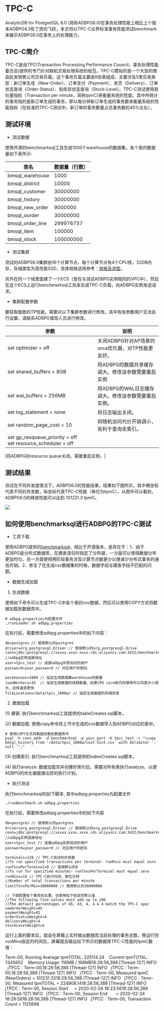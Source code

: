 # TPC-C

AnalyticDB for PostgreSQL 6.0 \(简称ADBPG6.0\)在事务处理性能上相比上个版本ADBPG4.3有了质的飞跃，本文将以TPC-C业界标准事务性能测试benchmark来展示ADBPG6.0在事务上的处理能力。

## TPC-C简介

TPC-C是由TPC\(Transaction Processing Performance Council，事务处理性能委员会\)提供的专门针对联机交易处理系统的规范，TPC-C模拟的是一个大型的商品批发销售公司交易负载。这个事务负载主要由9张表组成，主要涉及5类交易类型：新订单生成（New-Order）、订单支付（Payment）、发货（Delivery）、订单状态查询（Order-Status）、和库存状态查询（Stock-Level）。TPC-C测试使用吞吐量指标（Transaction per minute，简称tpmC\)来衡量系统的性能，其中所统计的事务指的是新订单生成的事务，即以每分钟新订单生成的事务数来衡量系统的性能指标（在标准的TPC-C测试中，新订单的事务数量占总事务数的45%左右）。

## 测试环境

-   测试数据

使用开源的benchmarksql工具生成1000个warehouse的数据集，各个表的数据量如下表所示:

|表名|数据量（行数）|
|--|-------|
|bmsql\_warehouse|1000|
|bmsql\_district|10000|
|bmsql\_customer|30000000|
|bmsql\_history|30000000|
|bmsql\_new\_order|9000000|
|bmsql\_oorder|30000000|
|bmsql\_order\_line|299976737|
|bmsql\_item|100000|
|bmsql\_stock|100000000|

-   测试集群

测试的ADBPG6.0集群由16个计算节点，每个计算节点有4个CPU核，32GB内存，存储类型为高性能SSD，具体规格选用参考：[规格及选型](/cn.zh-CN/规格和定价/规格及选型.md)。

另外在同一个域里面建了一个ECS（放在与测试ADBPG实例相同的VPC中），然后在这个ECS上运行benchmarksql工具来生成TPC-C负载，向ADBPG实例发送请求。

-   集群配置参数

要获取极致的TP性能，需要对以下集群参数进行修改。其中有些参数用户无法自行设置，请联系ADBPG值班人员进行修改。

|参数|说明|
|--|--|
|set optimizer = off|关闭ADBPG针对AP场景的orca优化器，对TP性能更友好。|
|set shared\_buffers = 8GB|将ADBPG的数据共享缓存调大。修改该参数需要重启实例|
|set wal\_buffers = 256MB|将ADBPG的WAL日志缓存调大。修改该参数需要重启实例。|
|set log\_statement = none|将日志输出关闭。|
|set random\_page\_cost = 10|将随机访问代价开销调小，有利于查询走索引。|
|set gp\_resqueue\_priority = off set resource\_scheduler = off 

|将ADBPG的resource queue关闭。需要重启实例。|

## 测试结果

测试在不同并发度情况下，ADBPG6.0的性能结果，结果如下图所示，其中横坐标代表不同的并发数，纵坐标代表TPC-C性能（单位为tpmC），从图中可以看到，ADBPG6.0的峰值性能可以达到 101231.3 tpmC。

![](https://static-aliyun-doc.oss-accelerate.aliyuncs.com/assets/img/zh-CN/2734032951/p87912.png)

## 如何使用benchmarksql进行ADBPG的TPC-C测试

-   工具下载

使用ADBPG提供的[benchmarksql](https://yq.aliyun.com/go/articleRenderRedirect?url=https%3A%2F%2Fgithub.com%2Fdreamedcheng%2Fbenchmarksql-5.0)，相比于开源版本，差异在于：1、由于ADBPG是分布式数据库，在建表语句时指定了分布键，一方面可以使得数据分布更加均匀，另一方面使得两阶段事务涉及计算节点数更少以便减少分布式事务的通信开销。2、修复了在生成csv数据集的时候，数据字段与建表字段不匹配的问题。

-   数据生成加载

1.  生成数据

使用如下命令可以生成TPC-C中各个表的csv数据，然后可以使用COPY方式将数据加载到数据库中。

```
# adbpg.properties为配置文件
./runLoader.sh adbpg.properties
```

在执行前，需要修改adbpg.properties中的如下内容：

```
db=postgres // 使用默认的postgres
driver=org.postgresql.Driver // 使用默认的org.postgresql.Drive
conn=jdbc:postgresql://xxxxx.xxxx.xxxx.rds.aliyuncs.com:3432/benchmarksql //adbpg实例连接地址
user=tpcc_test // 连接adbpg实例测试的用户
password=your_password // 对应用户的密码

warehouses=1000 // 指定生成数据集warehouse的数量
loadWorkers=16  // 指定生成数据的线程数量，如果CPU core和内存够用可以将其大小调大，这样速度更快
fileLocation=/data/tpcc_1000w/ // 指定生成数据的存储目录
```

2. 数据加载

\(1\) 建表: 执行benchmarksql工具提供的tableCreates.sql脚本。

\(2\) 数据加载: 使用copy命令将上节中生成的csv数据导入到ADBPG对应的表中。

```
# 使用COPY方式将数据加载到数据库中
psql -h conn_addr -d benchmarksql -p your_port -U tpcc_test -c "\copy bmsql_history from '/data/tpcc_1000w/cust-hist.csv' with delimiter ',' null '';"
```

\(3\) 创建索引: 执行benchmarksql工具提供的indexCreates.sql脚本。

\(4\) 执行analyze: 数据加载完并创建好索引后，需要对所有表执行analyze，以便ADBPG的优化器能做出好的执行计划。

-   执行测试

执行benchmarksql的如下脚本, 其中adbpg.properties为配置文件

```
./runBenchmark.sh adbpg.properties
```

在执行前，需要修改adbpg.properties中的如下内容

```
db=postgres // 使用默认的postgres
driver=org.postgresql.Driver // 使用默认的org.postgresql.Drive
conn=jdbc:postgresql://xxxxx.xxxx.xxxx.rds.aliyuncs.com:3432/benchmarksql //adbpg实例连接地址
user=tpcc_test // 连接adbpg实例测试的用户
password=your_password // 对应用户的密码

terminals=128 // TPC-C测试的并发数
//To run specified transactions per terminal- runMins must equal zero
runTxnsPerTerminal=0 // 使用默认的0
//To run for specified minutes- runTxnsPerTerminal must equal zero
runMins=10 // TPC-C执行时间，单位分钟
//Number of total transactions per minute
limitTxnsPerMin=30000000 // 使用默认的30000000

// 下面配置各个事务的比重，也使用如下给定的默认值
//The following five values must add up to 100
//The default percentages of 45, 43, 4, 4 & 4 match the TPC-C spec
newOrderWeight=45
paymentWeight=43
orderStatusWeight=4
deliveryWeight=4
stockLevelWeight=4
```

运行上面的脚本后，就会在屏幕上实时输出数据库当前处理的事务总数，等运行完runMins指定的时间后，屏幕就会输出如下所示的数据库TPC-C性能的tpmC数值：

Term-00, Running Average tpmTOTAL: 225114.24    Current tpmTOTAL: 7445652    Memory Usage: 116MB / 168MB18:28:56,388 \[Thread-127\] INFO   jTPCC : Term-00,18:28:56,388 \[Thread-127\] INFO   jTPCC : Term-00,18:28:56,388 \[Thread-127\] INFO   jTPCC : Term-00, Measured tpmC \(NewOrders\) = 101231.3318:28:56,388 \[Thread-127\] INFO   jTPCC : Term-00, Measured tpmTOTAL = 224908.1418:28:56,388 \[Thread-127\] INFO   jTPCC : Term-00, Session Start     = 2020-02-24 18:23:5618:28:56,388 \[Thread-127\] INFO   jTPCC : Term-00, Session End       = 2020-02-24 18:28:5618:28:56,388 \[Thread-127\] INFO   jTPCC : Term-00, Transaction Count = 1125698

